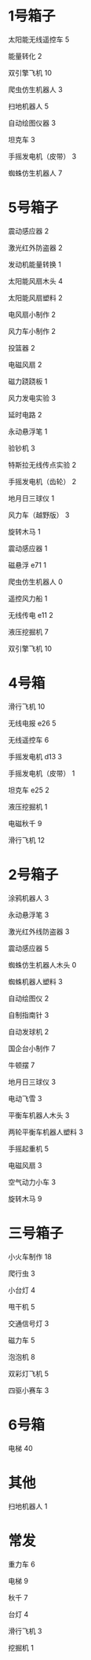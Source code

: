 
# 1号箱子

太阳能无线遥控车  5

能量转化  2

双引擎飞机  10

爬虫仿生机器人  3

扫地机器人  5

自动绘图仪器  3

坦克车  3

手摇发电机（皮带）  3

蜘蛛仿生机器人  7

# 5号箱子

震动感应器		2

激光红外防盗器		2

发动机能量转换		1

太阳能风扇木头		4

太阳能风扇塑料		2

电风扇小制作		2

风力车小制作		2

投篮器			2

电磁风扇		2

磁力跷跷板		1

风力发电实验		3

延时电路		2

永动悬浮笔		1

验钞机			3

特斯拉无线传点实验	2

手摇发电机（齿轮）	2

地月日三球仪		1

风力车（越野版）	3

旋转木马		1

震动感应器		1

磁悬浮	e71		1

爬虫仿生机器人		0

遥控风力船		1

无线传电 e11		2

液压挖掘机		7

双引擎飞机		10



# 4号箱

滑行飞机		10

无线电报 e26		5

无线遥控车		6

手摇发电机 d13 		3

手摇发电机（皮带）	1

坦克车 e25		2

液压挖掘机		1

电磁秋千		9

滑行飞机		12


# 2号箱子

涂鸦机器人		3

永动悬浮笔		3

激光红外线防盗器	3

震动感应器		5

蜘蛛仿生机器人木头	0

蜘蛛机器人塑料		3

自动绘图仪		2

自制指南针		3

自动发球机		2

国企台小制作		7

牛顿摆			7

地月日三球仪		3

电动飞雪		3

平衡车机器人木头	3

两轮平衡车机器人塑料	3

手摇起重机		5

电磁风扇		3

空气动力小车		3

旋转木马		9


# 三号箱子

小火车制作		18

爬行虫			3

小台灯			4

甩干机			5

交通信号灯		3

磁力车			5

泡泡机			8

双彩灯飞机		5

四驱小赛车		3


# 6号箱

电梯	40



# 其他

扫地机器人		1

# 常发

重力车			6

电梯			9

秋千			7

台灯			4

滑行飞机		3

挖掘机			1

